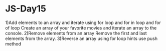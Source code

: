 # JS-Day15
1)Add elements to an array and iterate using for loop and for in loop and for of loop Create an array of your favorite movies and iterate an array  to the console.  2)Remove elements from an array Remove the first and last elements from the array.  3)Reverse an array using for loop  hints  use push method 
